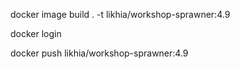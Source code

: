 docker image build .  -t likhia/workshop-sprawner:4.9

docker login 

docker push likhia/workshop-sprawner:4.9
